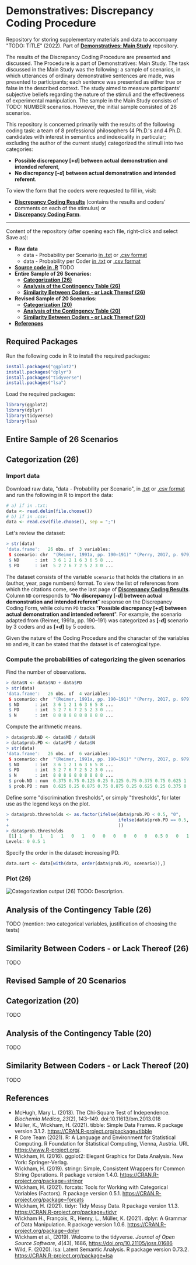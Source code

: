 # Demonstratives: Discrepancy Coding Procedure
Repository for storing supplementary materials and data to accompany "TODO: TITLE" (2022). Part of [**Demonstratives: Main Study**](https://github.com/DominikDziedzic/DemonstrativesMain) repository.

The results of the Discrepancy Coding Procedure are presented and discussed. The Procedure is a part of Demonstratives: Main Study. The task discussed in the Main Study was the following: a sample of scenarios, in which utterances of ordinary demonstrative sentences are made, was presented to participants; each sentence was presented as either true or false in the described context. The study aimed to measure participants’ subjective beliefs regarding the nature of the stimuli and the effectiveness of experimental manipulation. The sample in the Main Study consists of TODO: NUMBER scenarios. However, the initial sample consisted of 26 scenarios. 

This repository is concerned primarily with the results of the following coding task: a team of 8 professional philosophers (4 Ph.D.'s and 4 Ph.D. candidates with interest in semantics and indexicality in particular; excluding the author of the current study) categorized the stimuli into two categories:
- **Possible discrepancy [+_d_] between actual demonstration and intended referent**,
- **No discrepancy [-_d_] between actual demonstration and intended referent**.

To view the form that the coders were requested to fill in, visit:
- [**Discrepancy Coding Results**](https://github.com/DominikDziedzic/DemonstrativesDiscrepancyCoding/blob/main/Discrepancy%20Coding%20Results.pdf) (contains the results and coders' comments on each of the stimulus) or
- [**Discrepancy Coding Form**](https://github.com/DominikDziedzic/DemonstrativesDiscrepancyCoding/blob/main/Discrepancy%20Coding%20FormCLEAN.pdf).

 ---

Content of the repository (after opening each file, right-click and select Save as):
- **Raw data** 
  - data - Probability per Scenario [in .txt](https://raw.githubusercontent.com/DominikDziedzic/DemonstrativesDiscrepancyCoding/main/data%20-%20Probability%20per%20Scenario.txt) or [.csv format](https://raw.githubusercontent.com/DominikDziedzic/DemonstrativesDiscrepancyCoding/main/data%20-%20Probability%20per%20Scenario.csv) 
  - data - Probability per Coder [in .txt](https://raw.githubusercontent.com/DominikDziedzic/DemonstrativesDiscrepancyCoding/main/data%20-%20Probability%20per%20Coder.txt) or [.csv format](https://raw.githubusercontent.com/DominikDziedzic/DemonstrativesDiscrepancyCoding/main/data%20-%20Probability%20per%20Coder.csv)
- [**Source code in .R**]() TODO
- **Entire Sample of 26 Scenarios:**
  - [**Categorization (26)**](https://github.com/DominikDziedzic/DemonstrativesDiscrepancyCoding/blob/main/README.md#categorization-26)
  - [**Analysis of the Contingency Table (26)**](https://github.com/DominikDziedzic/DemonstrativesDiscrepancyCoding/blob/main/README.md#analysis-of-the-contingency-table-26)
  - [**Similarity Between Coders - or Lack Thereof (26)**](https://github.com/DominikDziedzic/DemonstrativesDiscrepancyCoding/blob/main/README.md#similarity-between-coders---or-lack-thereof-26)
- **Revised Sample of 20 Scenarios:**
  - [**Categorization (20)**](https://github.com/DominikDziedzic/DemonstrativesDiscrepancyCoding/blob/main/README.md#categorization-20)
  - [**Analysis of the Contingency Table (20)**](https://github.com/DominikDziedzic/DemonstrativesDiscrepancyCoding/blob/main/README.md#analysis-of-the-contingency-table-20)
  - [**Similarity Between Coders - or Lack Thereof (20)**](https://github.com/DominikDziedzic/DemonstrativesDiscrepancyCoding/blob/main/README.md#similarity-between-coders---or-lack-thereof-20)
- [**References**](https://github.com/DominikDziedzic/DemonstrativesDiscrepancyCoding#references)

## Required Packages

Run the following code in R to install the required packages:
``` r
install.packages("ggplot2")
install.packages("dplyr")
install.packages("tidyverse")
install.packages("lsa")
```

Load the required packages:
``` r
library(ggplot2)
library(dplyr)
library(tidyverse)
library(lsa)
```

## Entire Sample of 26 Scenarios

## Categorization (26)

### Import data
Download raw data, "data - Probability per Scenario", in [.txt](https://raw.githubusercontent.com/DominikDziedzic/DemonstrativesDiscrepancyCoding/main/data%20-%20Probability%20per%20Scenario.txt) or [.csv format](https://raw.githubusercontent.com/DominikDziedzic/DemonstrativesDiscrepancyCoding/main/data%20-%20Probability%20per%20Scenario.csv) and run the following in R to import the data:

``` r
# a) if in .txt:
data <- read.delim(file.choose())
# b) if in .csv:
data <- read.csv(file.choose(), sep = ";")
```

Let's review the dataset:

``` r
> str(data)
'data.frame':	26 obs. of  3 variables:
 $ scenario: chr  "(Reimer, 1991a, pp. 190–191)" "(Perry, 2017, p. 979)" "(Siegel, 2002, pp. 10–11)" "(McGinn, 1981, p. 162)" ...
 $ ND      : int  3 6 1 2 1 6 3 6 5 8 ...
 $ PD      : int  5 2 7 6 7 2 5 2 3 0 ...
```
The dataset consists of the variable `scenario` that holds the citations in an (author, year, page numbers) format. To view the list of references from which the citations come, see the last page of [**Discrepancy Coding Results**](https://github.com/DominikDziedzic/DemonstrativesDiscrepancyCoding/blob/main/Discrepancy%20Coding%20Results.pdf). Column `ND` corresponds to "**No discrepancy [-_d_] between actual demonstration and intended referent**" response on the Discrepancy Coding Form, while column `PD` tracks "**Possible discrepancy [+_d_] between actual demonstration and intended referent**". For example, the scenario adapted from (Reimer, 1991a, pp. 190–191) was categorized as **[-_d_]** scenario by 3 coders and as **[+_d_]** by 5 coders.

Given the nature of the Coding Procedure and the character of the variables `ND` and `PD`, it can be stated that the dataset is of caterogical type.

### Compute the probabilities of categorizing the given scenarios

Find the number of observations.
``` r
> data$N <- data$ND + data$PD
> str(data)
'data.frame':	26 obs. of  4 variables:
 $ scenario: chr  "(Reimer, 1991a, pp. 190–191)" "(Perry, 2017, p. 979)" "(Siegel, 2002, pp. 10–11)" "(McGinn, 1981, p. 162)" ...
 $ ND      : int  3 6 1 2 1 6 3 6 5 8 ...
 $ PD      : int  5 2 7 6 7 2 5 2 3 0 ...
 $ N       : int  8 8 8 8 8 8 8 8 8 8 ...
```

Compute the arithmetic means.

``` r
> data$prob.ND <- data$ND / data$N
> data$prob.PD <- data$PD / data$N
> str(data)
'data.frame':	26 obs. of  6 variables:
 $ scenario: chr  "(Reimer, 1991a, pp. 190–191)" "(Perry, 2017, p. 979)" "(Siegel, 2002, pp. 10–11)" "(McGinn, 1981, p. 162)" ...
 $ ND      : int  3 6 1 2 1 6 3 6 5 8 ...
 $ PD      : int  5 2 7 6 7 2 5 2 3 0 ...
 $ N       : int  8 8 8 8 8 8 8 8 8 8 ...
 $ prob.ND : num  0.375 0.75 0.125 0.25 0.125 0.75 0.375 0.75 0.625 1 ...
 $ prob.PD : num  0.625 0.25 0.875 0.75 0.875 0.25 0.625 0.25 0.375 0 ...
```

Define some "discrimination thresholds", or simply "thresholds", for later use as the legend keys on the plot.

``` r
> data$prob.thresholds <- as.factor(ifelse(data$prob.PD < 0.5, "0",
+                                          ifelse(data$prob.PD == 0.5, "0.5", "1")
+                                          ))
> data$prob.thresholds
 [1] 1   0   1   1   1   0   1   0   0   0   0   0   0   0.5 0   0   1   1   1   0   1   0   0   0   0   0.5
Levels: 0 0.5 1
```

Specify the order in the dataset: increasing PD.
``` r
data.sort <- data[with(data, order(data$prob.PD, scenario)),]
```

### Plot (26)

![Categorization output (26)](https://github.com/DominikDziedzic/DemonstrativesDiscrepancyCoding/blob/main/Output/Plot%20(26).png)
TODO: Description.

## Analysis of the Contingency Table (26)

TODO (mention: two categorical variables, justification of choosing the tests)

## Similarity Between Coders - or Lack Thereof (26)

TODO

## Revised Sample of 20 Scenarios

## Categorization (20)

TODO

## Analysis of the Contingency Table (20)

TODO

## Similarity Between Coders - or Lack Thereof (20)

TODO

## References
- McHugh, Mary L. (2013). The Chi-Square Test of Independence. _Biochemia Medica_, _23_(2), 143–149. doi:10.11613/bm.2013.018
- Müller, K., Wickham, H. (2021). tibble: Simple Data Frames. R package version 3.1.2. https://CRAN.R-project.org/package=tibble
- R Core Team (2021). R: A Language and Environment for Statistical Computing. R Foundation for Statistical Computing, Vienna, Austria. URL https://www.R-project.org/.
- Wickham, H. (2016). ggplot2: Elegant Graphics for Data Analysis. New York: Springer-Verlag.
- Wickham, H. (2019). stringr: Simple, Consistent Wrappers for Common String Operations. R package version 1.4.0. https://CRAN.R-project.org/package=stringr
- Wickham, H. (2021). forcats: Tools for Working with Categorical Variables (Factors). R package version 0.5.1. https://CRAN.R-project.org/package=forcats
- Wickham, H. (2021). tidyr: Tidy Messy Data. R package version 1.1.3. https://CRAN.R-project.org/package=tidyr
- Wickham H., François, R., Henry, L., Müller, K. (2021). dplyr: A Grammar of Data Manipulation. R package version 1.0.6. https://CRAN.R-project.org/package=dplyr
- Wickham et al., (2019). Welcome to the tidyverse. _Journal of Open Source Software_, _4_(43), 1686, https://doi.org/10.21105/joss.01686
- Wild, F. (2020). lsa: Latent Semantic Analysis. R package version 0.73.2. https://CRAN.R-project.org/package=lsa
